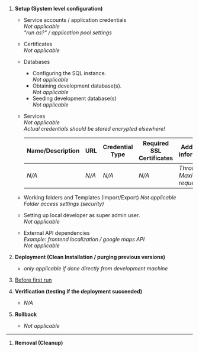 1. **Setup (System level configuration)**

    - Service accounts / application credentials  
        _Not applicable_  
        _"run as?" / application pool settings_
    - Certificates  
        _Not applicable_
    - Databases
        - Configuring the SQL instance.  
		_Not applicable_
        - Obtaining development database(s).  
        _Not applicable_
        - Seeding development database(s)  
        _Not applicable_
    - Services  
        _Not applicable_  
        _Actual credentials should be stored encrypted elsewhere!_  
      
        Name/Description | URL | Credential Type | Required SSL Certificates |Additional information 
        --- | --- |  --- | --- | ---
        _N/A_ | _N/A_ | _N/A_ | _N/A_ | _Throttling? Maximum requests?_
    - Working folders and Templates (Import/Export) 
        _Not applicable_
        _Folder access settings (security)_
    - Setting up local developer as super admin user.  
        _Not applicable_
    - External API dependencies  
        _Example: frontend localization / google maps API_  
        _Not applicable_


1. **Deployment (Clean Installation / purging previous versions)**
   - _only applicable if done directly from development machine_

1. [Before first run](Before-first-run.md)

1. **Verification (testing if the deployment succeeded)**
   - _N/A_

1. **Rollback**  
   - _Not applicable_

---
1. **Removal (Cleanup)**